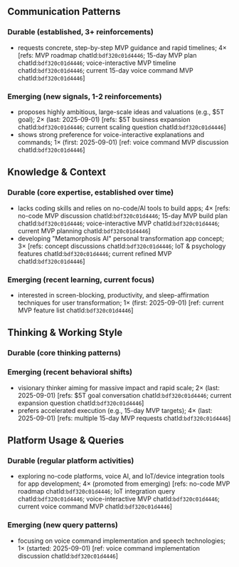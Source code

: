 ## Communication Patterns
### Durable (established, 3+ reinforcements)
- requests concrete, step-by-step MVP guidance and rapid timelines; 4× [refs: MVP roadmap chatId:`bdf320c01d4446`; 15-day MVP plan chatId:`bdf320c01d4446`; voice-interactive MVP timeline chatId:`bdf320c01d4446`; current 15-day voice command MVP chatId:`bdf320c01d4446`]

### Emerging (new signals, 1-2 reinforcements)
- proposes highly ambitious, large-scale ideas and valuations (e.g., $5T goal); 2× (last: 2025-09-01) [refs: $5T business expansion chatId:`bdf320c01d4446`; current scaling question chatId:`bdf320c01d4446`]
- shows strong preference for voice-interactive explanations and commands; 1× (first: 2025-09-01) [ref: voice command MVP discussion chatId:`bdf320c01d4446`]

## Knowledge & Context
### Durable (core expertise, established over time)
- lacks coding skills and relies on no-code/AI tools to build apps; 4× [refs: no-code MVP discussion chatId:`bdf320c01d4446`; 15-day MVP build plan chatId:`bdf320c01d4446`; voice-interactive MVP chatId:`bdf320c01d4446`; current MVP planning chatId:`bdf320c01d4446`]
- developing "Metamorphosis AI" personal transformation app concept; 3× [refs: concept discussions chatId:`bdf320c01d4446`; IoT & psychology features chatId:`bdf320c01d4446`; current refined MVP chatId:`bdf320c01d4446`]

### Emerging (recent learning, current focus)
- interested in screen-blocking, productivity, and sleep-affirmation techniques for user transformation; 1× (first: 2025-09-01) [ref: current MVP feature list chatId:`bdf320c01d4446`]

## Thinking & Working Style
### Durable (core thinking patterns)

### Emerging (recent behavioral shifts)
- visionary thinker aiming for massive impact and rapid scale; 2× (last: 2025-09-01) [refs: $5T goal conversation chatId:`bdf320c01d4446`; current expansion question chatId:`bdf320c01d4446`]
- prefers accelerated execution (e.g., 15-day MVP targets); 4× (last: 2025-09-01) [refs: multiple 15-day MVP requests chatId:`bdf320c01d4446`]

## Platform Usage & Queries
### Durable (regular platform activities)
- exploring no-code platforms, voice AI, and IoT/device integration tools for app development; 4× (promoted from emerging) [refs: no-code MVP roadmap chatId:`bdf320c01d4446`; IoT integration query chatId:`bdf320c01d4446`; voice-interactive MVP chatId:`bdf320c01d4446`; current voice command MVP chatId:`bdf320c01d4446`]

### Emerging (new query patterns)
- focusing on voice command implementation and speech technologies; 1× (started: 2025-09-01) [ref: voice command implementation discussion chatId:`bdf320c01d4446`]